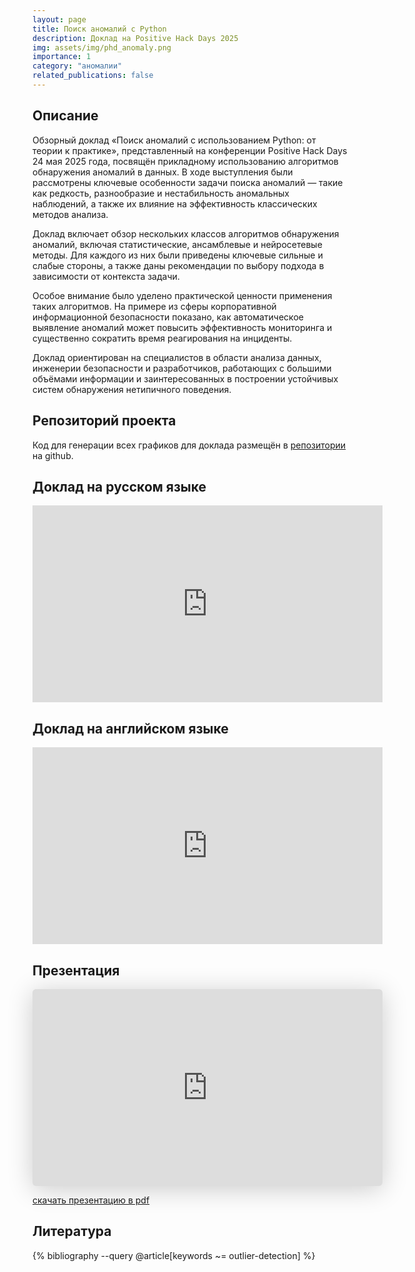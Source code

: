 ```yaml
---
layout: page
title: Поиск аномалий c Python
description: Доклад на Positive Hack Days 2025
img: assets/img/phd_anomaly.png
importance: 1
category: "аномалии"
related_publications: false
---
```


## Описание

Обзорный доклад «Поиск аномалий с использованием Python: от теории к практике», представленный на конференции Positive Hack Days 24 мая 2025 года, посвящён прикладному использованию алгоритмов обнаружения аномалий в данных. В ходе выступления были рассмотрены ключевые особенности задачи поиска аномалий — такие как редкость, разнообразие и нестабильность аномальных наблюдений, а также их влияние на эффективность классических методов анализа.

Доклад включает обзор нескольких классов алгоритмов обнаружения аномалий, включая статистические, ансамблевые и нейросетевые методы. Для каждого из них были приведены ключевые сильные и слабые стороны, а также даны рекомендации по выбору подхода в зависимости от контекста задачи.

Особое внимание было уделено практической ценности применения таких алгоритмов. На примере из сферы корпоративной информационной безопасности показано, как автоматическое выявление аномалий может повысить эффективность мониторинга и существенно сократить время реагирования на инциденты.

Доклад ориентирован на специалистов в области анализа данных, инженерии безопасности и разработчиков, работающих с большими объёмами информации и заинтересованных в построении устойчивых систем обнаружения нетипичного поведения.

## Репозиторий проекта

Код для генерации всех графиков для доклада размещён в [репозитории](https://github.com/onixlas/phd-2025-anomaly-detection) на github.

## Доклад на русском языке

<iframe width="560" height="315" src="https://www.youtube.com/embed/yt55PeVFNyk?si=-A6SisevVe6cncbV" title="YouTube video player" frameborder="0" allow="accelerometer; autoplay; clipboard-write; encrypted-media; gyroscope; picture-in-picture; web-share" referrerpolicy="strict-origin-when-cross-origin" allowfullscreen></iframe>

## Доклад на английском языке

<iframe width="560" height="315" src="https://www.youtube.com/embed/Zg36gHVdr0E?si=5BupynJi3avwTvoK" title="YouTube video player" frameborder="0" allow="accelerometer; autoplay; clipboard-write; encrypted-media; gyroscope; picture-in-picture; web-share" referrerpolicy="strict-origin-when-cross-origin" allowfullscreen></iframe>

## Презентация

<iframe class="speakerdeck-iframe" style="border: 0px; background: rgba(0, 0, 0, 0.1) padding-box; margin: 0px; padding: 0px; border-radius: 6px; box-shadow: rgba(0, 0, 0, 0.2) 0px 5px 40px; width: 560px; height: auto; aspect-ratio: 560 / 315;" frameborder="0" src="https://speakerdeck.com/player/efc91da6ec45435dbbc570b3d62faafc" title="Anomaly Detection with Python" allowfullscreen="true" data-ratio="1.7777777777777777"></iframe>

[скачать презентацию в pdf](https://github.com/onixlas/conference-presentations/blob/main/positive_hack_days_2025/michael_vasiljev_phd_anomaly.pdf)

## Литература

{% bibliography --query @article[keywords ~= outlier-detection] %}

